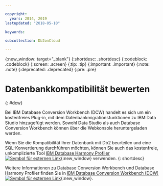```yaml
---

copyright:
  years: 2014, 2019
lastupdated: "2018-05-10"

keywords: 

subcollection: Db2onCloud

---
```


<!-- Attribute definitions --> 
{:new_window: target="_blank"}
{:shortdesc: .shortdesc}
{:codeblock: .codeblock}
{:screen: .screen}
{:tip: .tip}
{:important: .important}
{:note: .note}
{:deprecated: .deprecated}
{:pre: .pre}

# Datenbankkompatibilität bewerten
{: #dcw}

Bei IBM Database Conversion Workbench (DCW) handelt es sich um ein kostenfreies Plug-in, mit dem Datenbankmigrationsfunktionen zu IBM Data Studio hinzugefügt werden. Sowohl Data Studio als auch Database Conversion Workbench können über die Webkonsole heruntergeladen werden.

Wenn Sie die Kompatibilität Ihrer Datenbank mit Db2 beurteilen und eine SQL-Konvertierung durchführen möchten, können Sie auch das kostenfreie, unkomplizierte Tool [IBM Database Harmony Profiler ![Symbol für externen Link](../../icons/launch-glyph.svg "Symbol für externen Link")](https://www.ibm.com/developerworks/community/blogs/05901c97-75b2-47a1-9c32-25f748855913/entry/Introducing_DCW_Lite?lang=en){:new_window} verwenden.
{: shortdesc}

Weitere Informationen zu Database Conversion Workbench und Database Harmony Profiler finden Sie in [IBM Database Conversion Workbench (DCW) ![Symbol für externen Link](../../icons/launch-glyph.svg "Symbol für externen Link")](https://www.ibm.com/support/knowledgecenter/en/SS6NHC/com.ibm.swg.im.dashdb.apdv.porting.doc/doc/c_compat_dcw.html){:new_window}.
